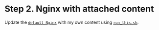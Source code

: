 # Step 2. Nginx with attached content

Update the [`default Nginx`](https://github.com/thankevan/Tutorial_WebHostServer/blob/main/step1_default_nginx/) with my own content using [`run_this.sh`](https://github.com/thankevan/Tutorial_WebHostServer/blob/main/step2_nginx_with_attached_content/run_this.sh).

